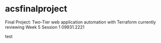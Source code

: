 # acsfinalproject
Final Project: Two-Tier web application automation with Terraform
currently reviewing Week 5 Session 1 09931.2221

test
 
